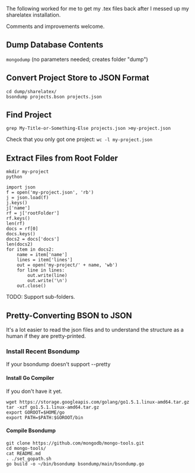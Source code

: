 The following worked for me to get my .tex files back after I messed up my sharelatex installation.

Comments and improvements welcome.

## Dump Database Contents
``mongodump``
(no parameters needed; creates folder "dump")

## Convert Project Store to JSON Format
    cd dump/sharelatex/
    bsondump projects.bson projects.json

## Find Project

``grep My-Title-or-Something-Else projects.json >my-project.json``

Check that you only got one project:
``wc -l my-project.json``

## Extract Files from Root Folder 

    mkdir my-project
    python

    import json
    f = open('my-project.json', 'rb')
    j = json.load(f)
    j.keys()
    j['name']
    rf = j['rootFolder']
    rf.keys()
    len(rf)
    docs = rf[0]
    docs.keys()
    docs2 = docs['docs']
    len(docs2)
    for item in docs2:
        name = item['name']
        lines = item['lines']
        out = open('my-project/' + name, 'wb')
        for line in lines:
            out.write(line)
            out.write('\n')
        out.close()

TODO: Support sub-folders.

## Pretty-Converting BSON to JSON

It's a lot easier to read the json files and to understand the structure as a human if they are pretty-printed.

### Install Recent Bsondump
If your bsondump doesn't support --pretty

#### Install Go Compiler
If you don't have it yet.

    wget https://storage.googleapis.com/golang/go1.5.1.linux-amd64.tar.gz
    tar -xzf go1.5.1.linux-amd64.tar.gz
    export GOROOT=$HOME/go
    export PATH=$PATH:$GOROOT/bin

#### Compile Bsondump

    git clone https://github.com/mongodb/mongo-tools.git
    cd mongo-tools/
    cat README.md 
    . ./set_gopath.sh
    go build -o ~/bin/bsondump bsondump/main/bsondump.go 
